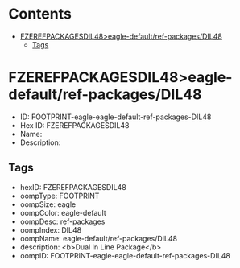 



Contents
========

* [FZEREFPACKAGESDIL48>eagle-default/ref-packages/DIL48](#fzerefpackagesdil48eagle-defaultref-packagesdil48)
	* [Tags](#tags)

# FZEREFPACKAGESDIL48>eagle-default/ref-packages/DIL48

- ID: FOOTPRINT-eagle-eagle-default-ref-packages-DIL48
- Hex ID: FZEREFPACKAGESDIL48
- Name: 
- Description: 

## Tags

- hexID: FZEREFPACKAGESDIL48
- oompType: FOOTPRINT
- oompSize: eagle
- oompColor: eagle-default
- oompDesc: ref-packages
- oompIndex: DIL48
- oompName: eagle-default/ref-packages/DIL48
- description: &lt;b&gt;Dual In Line Package&lt;/b&gt;
- oompID: FOOTPRINT-eagle-eagle-default-ref-packages-DIL48
